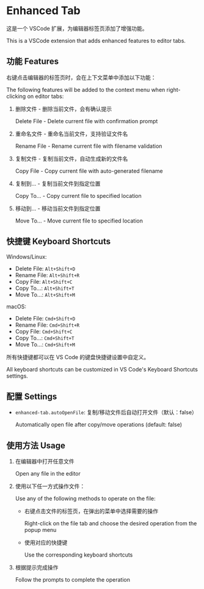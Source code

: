 # Enhanced Tab

这是一个 VSCode 扩展，为编辑器标签页添加了增强功能。

This is a VSCode extension that adds enhanced features to editor tabs.

## 功能 Features

右键点击编辑器的标签页时，会在上下文菜单中添加以下功能：

The following features will be added to the context menu when right-clicking on editor tabs:

1. 删除文件 - 删除当前文件，会有确认提示

   Delete File - Delete current file with confirmation prompt

2. 重命名文件 - 重命名当前文件，支持验证文件名

   Rename File - Rename current file with filename validation

3. 复制文件 - 复制当前文件，自动生成新的文件名

   Copy File - Copy current file with auto-generated filename

4. 复制到... - 复制当前文件到指定位置

   Copy To... - Copy current file to specified location

5. 移动到... - 移动当前文件到指定位置

   Move To... - Move current file to specified location

## 快捷键 Keyboard Shortcuts

Windows/Linux:
- Delete File: `Alt+Shift+D`
- Rename File: `Alt+Shift+R`
- Copy File: `Alt+Shift+C`
- Copy To...: `Alt+Shift+T`
- Move To...: `Alt+Shift+M`

macOS:
- Delete File: `Cmd+Shift+D`
- Rename File: `Cmd+Shift+R`
- Copy File: `Cmd+Shift+C`
- Copy To...: `Cmd+Shift+T`
- Move To...: `Cmd+Shift+M`

所有快捷键都可以在 VS Code 的键盘快捷键设置中自定义。

All keyboard shortcuts can be customized in VS Code's Keyboard Shortcuts settings.

## 配置 Settings

- `enhanced-tab.autoOpenFile`: 复制/移动文件后自动打开文件（默认：false）

  Automatically open file after copy/move operations (default: false)

## 使用方法 Usage

1. 在编辑器中打开任意文件

   Open any file in the editor

2. 使用以下任一方式操作文件：
   
   Use any of the following methods to operate on the file:

   - 右键点击文件的标签页，在弹出的菜单中选择需要的操作
   
     Right-click on the file tab and choose the desired operation from the popup menu

   - 使用对应的快捷键
   
     Use the corresponding keyboard shortcuts

3. 根据提示完成操作

   Follow the prompts to complete the operation